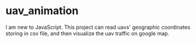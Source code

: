 # uav_animation
I am new to JavaScript. This project can read uavs' geographic coordinates storing in csv file, and then visualize the uav traffic on google map.  
